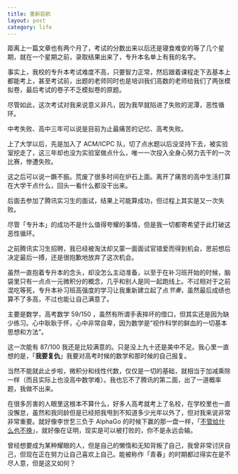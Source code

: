 ```yaml
---
title: 重新启航
layout: post
category: life
---
```


距离上一篇文章也有两个月了，考试的分数出来以后还是寝食难安的等了几个星期，就在一个星期之前，录取结果出来了，专升本名单上有我的名字。

事实上，我校的专升本考试难度不高，只要智力正常，然后跟着课程走下去基本上都能考上，甚至考试前，出题的老师同时也是培训我们高数的老师给我们了两张模拟卷，最后考试的卷子不乏模拟卷的原题。

尽管如此，这次考试对我来说意义非凡，因为我早就陷进了失败的泥潭，恶性循环。
<!--more-->
中考失败、高中三年可以说是目前为止最痛苦的记忆、高考失败。

上了大学以后，先是加入了 ACM/ICPC 队，切了点水题以后没坚持下去，被实验室挖走了，这三年却也没为实验室做点什么，唯一一次投入全身心努力去干的一次比赛，惨遭失败。

这之后可以说一蹶不振。荒废了很多时间在炉石上面。离开了痛苦的高中生活打算在大学干点什么，回头一看什么都没干出来。

后面去参加了腾讯实习生的面试，结果上可能算成功，但过程上其实是又一次失败。

尽管「专升本」的成功不是什么值得夸耀的事情，但是我一切都寄希望于此打破这恶性循环。

之前腾讯实习生招聘，我已经被淘汰却又蒙一面面试官错爱而得到机会，思前想后决定最后一搏，还是很抱歉地放弃了这次机会。

虽然一直抱着专升本的念头，却没怎么主动准备，以至于在补习班开始的时候，脑袋里只有一点点一元微积分的概念，几乎和别人是同一起跑线上。不过相对于之前混吃等死，专升本补习班高强度的学习让我重新建立起了点*节奏*，虽然最后成绩也算不了多高，不过也能让自己满意了。

主要是数学，高考数学 59/150 ，虽然有所谓手表摔坏的借口，但其实还是因为缺少练习。心中耿耿于怀，心中非常自卑，因为数学是“视作科学的鲜血的一切基本思想和方法”。

这一次能有 87/100 我还是比较满意的。只是没上九十还是美中不足。我心里一直想的是，「**我要复仇**」我要对高考时候的数学和那时候的自己报复。

当然不能就此止步啦，微积分和线性代数，仅仅是一切的基础，就相当于加减乘除一样（而且实际上也没高中数学难）。我也忘不了腾讯的第二面，出了一道概率题，我做不出来。

在很多厉害的人眼里这根本不算什么，好多人高考就考上了名校，在学校里也一直没懈怠，虽然和我同龄但是已经把我甩到不知道多少光年以外了，但对我来说非常非常重要。就好像李世乭三负于 AlphaGo 的时候下赢的那一盘一样，「[不管给什么也不换](http://digi.takungpao.com/other/news/2016-03/3292917.html)」，就好像在证明，现实是可以被打败的，你不是永远会输。

曾经想要成为某种耀眼的人，但是自己的懒惰和无知背叛了自己，我曾非常讨厌自己，但现在正在努力让自己喜欢上自己。能被称作「青春」的时期都过得实在是不尽人意，但是这又如何？

